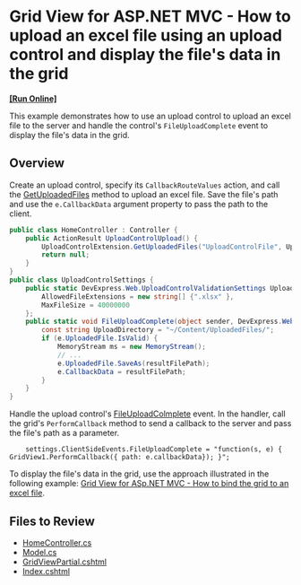 # Grid View for ASP.NET MVC - How to upload an excel file using an upload control and display the file's data in the grid
<!-- run online -->
**[[Run Online]](https://codecentral.devexpress.com/t449148/)**
<!-- run online end -->

This example demonstrates how to use an upload control to upload an excel file to the server and handle the control's `FileUploadComplete` event to display the file's data in the grid.

## Overview

Create an upload control, specify its `CallbackRouteValues` action, and call the [GetUploadedFiles](https://docs.devexpress.com/AspNetMvc/DevExpress.Web.Mvc.UploadControlExtension.GetUploadedFiles.overloads) method to upload an excel file. Save the file's path and use the `e.CallbackData` argument property to pass the path to the client.

```cs
public class HomeController : Controller {
    public ActionResult UploadControlUpload() {
        UploadControlExtension.GetUploadedFiles("UploadControlFile", UploadControlSettings.UploadValidationSettings, UploadControlSettings.FileUploadComplete);
        return null;
    }
}
public class UploadControlSettings {
    public static DevExpress.Web.UploadControlValidationSettings UploadValidationSettings = new DevExpress.Web.UploadControlValidationSettings() {
        AllowedFileExtensions = new string[] {".xlsx" },
        MaxFileSize = 40000000
    };
    public static void FileUploadComplete(object sender, DevExpress.Web.FileUploadCompleteEventArgs e) {
        const string UploadDirectory = "~/Content/UploadedFiles/";
        if (e.UploadedFile.IsValid) {
            MemoryStream ms = new MemoryStream();
            // ...
            e.UploadedFile.SaveAs(resultFilePath);
            e.CallbackData = resultFilePath;
        }
    }
}
```

Handle the upload control's [FileUploadColmplete](https://docs.devexpress.com/AspNet/js-ASPxClientUploadControl.FileUploadComplete) event. In the handler, call the grid's `PerformCallback` method to send a callback to the server and pass the file's path as a parameter.

```cshtml
    settings.ClientSideEvents.FileUploadComplete = "function(s, e) { GridView1.PerformCallback({ path: e.callbackData}); }";
```

To display the file's data in the grid, use the approach illustrated in the following example: [Grid View for ASp.NET MVC - How to bind the grid to an excel file](https://github.com/DevExpress-Examples/how-to-bind-gridview-with-excel-file-e4458).

## Files to Review

* [HomeController.cs](./CS/T449148/Controllers/HomeController.cs)
* [Model.cs](./CS/T449148/Models/Model.cs)
* [GridViewPartial.cshtml](./CS/T449148/Views/Home/GridViewPartial.cshtml)
* [Index.cshtml](./CS/T449148/Views/Home/Index.cshtml)
